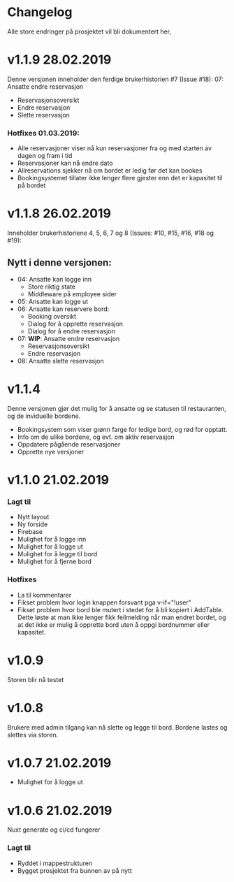 # Changelog
Alle store endringer på prosjektet vil bli dokumentert her,

# v1.1.9 28.02.2019
Denne versjonen inneholder den ferdige brukerhistorien #7 (Issue #18):
07: Ansatte endre reservasjon
* Reservasjonsoversikt
* Endre reservasjon
* Slette reservasjon

### Hotfixes 01.03.2019:
* Alle reservasjoner viser nå kun reservasjoner fra og med starten av dagen og fram i tid
* Reservasjoner kan nå endre dato
* Allreservations sjekker nå om bordet er ledig før det kan bookes
* Bookingsystemet tillater ikke lenger flere gjester enn det er kapasitet til på bordet

# v1.1.8 26.02.2019
Inneholder brukerhistoriene 4, 5, 6, 7 og 8 (Issues: #10, #15, #16, #18 og #19):
## Nytt i denne versjonen:
* 04: Ansatte kan logge inn
  * Store riktig state
  * Middleware på employee sider
* 05: Ansatte kan logge ut
* 06: Ansatte kan reservere bord:
  * Booking oversikt
  * Dialog for å opprette reservasjon
  * Dialog for å endre reservasjon
* 07: **WIP**: Ansatte endre reservasjon
  * Reservasjonsoversikt
  * Endre reservasjon
* 08: Ansatte slette reservasjon

# v1.1.4
Denne versjonen gjør det mulig for å ansatte og se statusen til restauranten, og de inviduelle bordene.
* Bookingsystem som viser grønn farge for ledige bord, og rød for opptatt.
* Info om de ulike bordene, og evt. om aktiv reservasjon
* Oppdatere pågående reservasjoner
* Opprette nye versjoner

# v1.1.0 21.02.2019
### Lagt til
* Nytt layout
* Ny forside
* Firebase
* Mulighet for å logge inn
* Mulighet for å logge ut
* Mulighet for å legge til bord
* Mulighet for å fjerne bord

### Hotfixes
* La til kommentarer
* Fikset problem hvor login knappen forsvant pga v-if="!user"
* Fikset problem hvor bord ble mutert i stedet for å bli kopiert i AddTable. Dette løste at man ikke lenger fikk feilmelding når man endret bordet, og at det ikke er mulig å opprette bord uten å oppgi bordnummer eller kapasitet.

# v1.0.9
Storen blir nå testet

# v1.0.8
Brukere med admin tilgang kan nå slette og legge til bord.
Bordene lastes og slettes via storen.

# v1.0.7 21.02.2019
* Mulighet for å logge ut

# v1.0.6 21.02.2019
Nuxt generate og ci/cd fungerer
### Lagt til
* Ryddet i mappestrukturen
* Bygget prosjektet fra bunnen av på nytt
